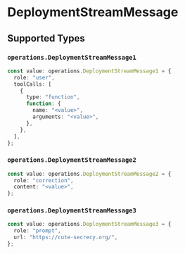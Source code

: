 # DeploymentStreamMessage


## Supported Types

### `operations.DeploymentStreamMessage1`

```typescript
const value: operations.DeploymentStreamMessage1 = {
  role: "user",
  toolCalls: [
    {
      type: "function",
      function: {
        name: "<value>",
        arguments: "<value>",
      },
    },
  ],
};
```

### `operations.DeploymentStreamMessage2`

```typescript
const value: operations.DeploymentStreamMessage2 = {
  role: "correction",
  content: "<value>",
};
```

### `operations.DeploymentStreamMessage3`

```typescript
const value: operations.DeploymentStreamMessage3 = {
  role: "prompt",
  url: "https://cute-secrecy.org/",
};
```

